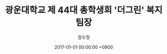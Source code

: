 ---
lng_pair: school2
title : 광운대학교 제 44대 총학생회 '더그린' 복지팀장
author: "장수정"
category: 광운대학교
tags: [대학교, 학생회]
img: ":kwangwoon.png"
comments_disable: True
date: 2017-01-01 00:00:00 +0900
---